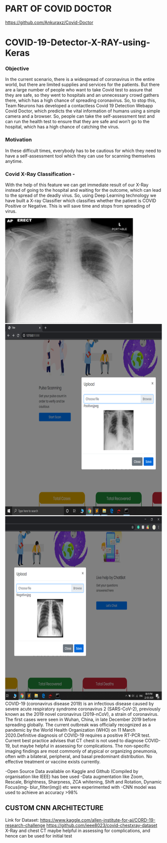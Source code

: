 # PART OF COVID DOCTOR
https://github.com/Ankuraxz/Covid-Doctor 
# COVID-19-Detector-X-RAY-using-Keras 

### Objective

In the current scenario, there is a widespread of coronavirus in the entire world, but there are limited supplies and services for the patients. But there are a large number of people who want to take Covid test to assure that they are safe, so they went to hospitals and an unnecessary crowd gathers there, which has a high chance of spreading coronavirus. So, to stop this, Team Neurons has developed a contactless Covid 19 Detection Webapp Covid Doctor, which predicts the vital information of humans using a simple camera and a browser. So, people can take the self-assessment test and can run the health test to ensure that they are safe and won’t go to the hospital, which has a high chance of catching the virus.


### Motivation

In these difficult times, everybody has to be cautious for which they need to have a self-assessment tool which they can use for scanning themselves anytime.

### Covid X-Ray Classification - 
</b> With the help of this feature we can get immediate result of our X-Ray instead of going to the hospital and waiting for the outcome, which can lead to the spread of the deadly virus. So, using Deep Learning technology we have built a X-ray Classifier which classifies whether the patient is COVID Positive or Negative. This is will save time and stops from spreading of virus.

![picture alt](images/pic1.png "_")
![picture alt](images/pic2.png "_")
![picture alt](images/pic3.png "_")
COVID-19 (coronavirus disease 2019) is an infectious disease caused by severe acute respiratory syndrome coronavirus 2 (SARS-CoV-2), previously known as the 2019 novel coronavirus (2019-nCoV), a strain of coronavirus. The first cases were seen in Wuhan, China, in late December 2019 before spreading globally. The current outbreak was officially recognized as a pandemic by the World Health Organization (WHO) on 11 March 2020.Definitive diagnosis of COVID-19 requires a positive RT-PCR test. Current best practice advises that CT chest is not used to diagnose COVID-19, but maybe helpful in assessing for complications. The non-specific imaging findings are most commonly of atypical or organizing pneumonia, often with a bilateral, peripheral, and basal predominant distribution. No effective treatment or vaccine exists currently.

-Open Source Data available on Kaggle and Github (Compiled by organisation like IEEE) has bee used
-Data augmentation like Zoom, Rescale, Brightness, Sharpness, ZCA whitening, Shift and Rotation, Dynamic Focus(img- blur_filter(img)) etc were experimented with
-CNN model was used to achieve an accuracy >98%

## CUSTOM CNN ARCHITECTURE




Link for Dataset:
https://www.kaggle.com/allen-institute-for-ai/CORD-19-research-challenge
https://github.com/ieee8023/covid-chestxray-dataset
X-Ray and chest CT maybe helpful in assessing for complications, and hence can be used for initial test

